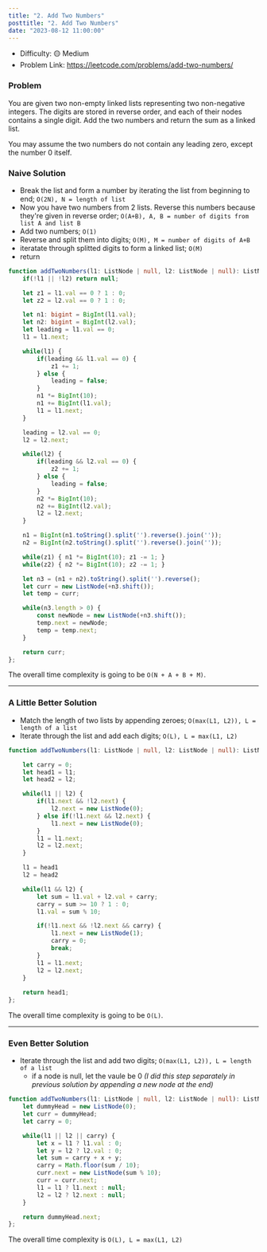 ```yaml
---
title: "2. Add Two Numbers"
posttitle: "2. Add Two Numbers"
date: "2023-08-12 11:00:00"
---
```


- Difficulty:  🟡 Medium
- Problem Link: https://leetcode.com/problems/add-two-numbers/

### Problem
You are given two non-empty linked lists representing two non-negative integers. The digits are stored in reverse order, and each of their nodes contains a single digit. Add the two numbers and return the sum as a linked list.

You may assume the two numbers do not contain any leading zero, except the number 0 itself.


### Naive Solution
- Break the list and form a number by iterating the list from beginning to end; `O(2N), N = length of list`
- Now you have two numbers from 2 lists. Reverse this numbers because they're given in reverse order; `O(A+B), A, B = number of digits from list A and list B`
- Add two numbers; `O(1)`
- Reverse and split them into digits; `O(M), M = number of digits of A+B`
- iteratate through splitted digits to form a linked list; `O(M)`
- return

```ts 
function addTwoNumbers(l1: ListNode | null, l2: ListNode | null): ListNode | null {
    if(!l1 || !l2) return null;

    let z1 = l1.val == 0 ? 1 : 0;
    let z2 = l2.val == 0 ? 1 : 0;

    let n1: bigint = BigInt(l1.val);
    let n2: bigint = BigInt(l2.val);
    let leading = l1.val == 0;
    l1 = l1.next;

    while(l1) {
        if(leading && l1.val == 0) {
            z1 += 1;
        } else {
            leading = false;
        }
        n1 *= BigInt(10);
        n1 += BigInt(l1.val);
        l1 = l1.next;
    }

    leading = l2.val == 0;
    l2 = l2.next;

    while(l2) {
        if(leading && l2.val == 0) {
            z2 += 1;
        } else {
            leading = false;
        }
        n2 *= BigInt(10);
        n2 += BigInt(l2.val);
        l2 = l2.next;
    }

    n1 = BigInt(n1.toString().split('').reverse().join(''));
    n2 = BigInt(n2.toString().split('').reverse().join(''));

    while(z1) { n1 *= BigInt(10); z1 -= 1; }
    while(z2) { n2 *= BigInt(10); z2 -= 1; }

    let n3 = (n1 + n2).toString().split('').reverse();
    let curr = new ListNode(+n3.shift());
    let temp = curr;

    while(n3.length > 0) {
        const newNode = new ListNode(+n3.shift());
        temp.next = newNode;
        temp = temp.next;
    }

    return curr;
};
```

The overall time complexity is going to be `O(N + A + B + M)`.

---

### A Little Better Solution
- Match the length of two lists by appending zeroes; `O(max(L1, L2)), L = length of a list`
- Iterate through the list and add each digits; `O(L), L = max(L1, L2)`

```ts 
function addTwoNumbers(l1: ListNode | null, l2: ListNode | null): ListNode | null {

    let carry = 0;
    let head1 = l1;
    let head2 = l2;

    while(l1 || l2) {
        if(l1.next && !l2.next) {
            l2.next = new ListNode(0);
        } else if(!l1.next && l2.next) {
            l1.next = new ListNode(0);
        }
        l1 = l1.next;
        l2 = l2.next;
    }

    l1 = head1
    l2 = head2

    while(l1 && l2) {
        let sum = l1.val + l2.val + carry;
        carry = sum >= 10 ? 1 : 0;
        l1.val = sum % 10;

        if(!l1.next && !l2.next && carry) {
            l1.next = new ListNode(1);
            carry = 0;
            break;
        }
        l1 = l1.next;
        l2 = l2.next;
    }
 
    return head1;
};
```

The overall time complexity is going to be `O(L)`.

---

### Even Better Solution
- Iterate through the list and add two digits; `O(max(L1, L2)), L = length of a list`
  - if a node is null, let the vaule be 0 _(I did this step separately in previous solution by appending a new node at the end)_

```ts 
function addTwoNumbers(l1: ListNode | null, l2: ListNode | null): ListNode | null {
    let dummyHead = new ListNode(0);
    let curr = dummyHead;
    let carry = 0;

    while(l1 || l2 || carry) {
        let x = l1 ? l1.val : 0;
        let y = l2 ? l2.val : 0;
        let sum = carry + x + y;
        carry = Math.floor(sum / 10);
        curr.next = new ListNode(sum % 10);
        curr = curr.next;
        l1 = l1 ? l1.next : null;
        l2 = l2 ? l2.next : null;
    }

    return dummyHead.next;
};
```

The overall time complexity is `O(L), L = max(L1, L2)`